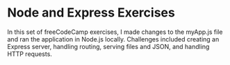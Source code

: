 # Node and Express Exercises

In this set of freeCodeCamp exercises, I made changes to the myApp.js file and ran the application in Node.js locally. Challenges included creating an Express server, handling routing, serving files and JSON, and handling HTTP requests.
